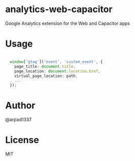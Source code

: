 # analytics-web-capacitor

Google Analytics extension for the Web and Capacitor apps

# Usage

```typescript

  window['gtag']('event', 'custom_event', {
    page_title: document.title,
    page_location: document.location.href,
    virtual_page_location: path,
    ...
  });

```

# Author

@arpad1337

# License

MIT
